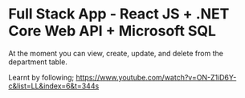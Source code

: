 # Full Stack App - React JS + .NET Core Web API + Microsoft SQL

At the moment you can view, create, update, and delete from the department table. 

Learnt by following; https://www.youtube.com/watch?v=ON-Z1iD6Y-c&list=LL&index=6&t=344s
